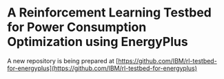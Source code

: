 # A Reinforcement Learning Testbed for Power Consumption Optimization using EnergyPlus

A new repository is being prepared at 
[https://github.com/IBM/rl-testbed-for-energyplus](https://github.com/IBM/rl-testbed-for-energyplus)
